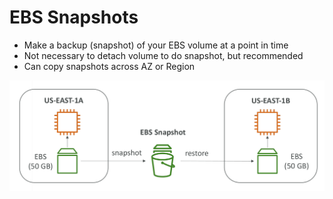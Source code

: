 # EBS Snapshots

* Make a backup (snapshot) of your EBS volume at a point in time
* Not necessary to detach volume to do snapshot, but recommended
* Can copy snapshots across AZ or Region

![EBSSnapshot](images/EBSSnapshot.png)
